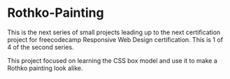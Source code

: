 # Rothko-Painting

This is the next series of small projects leading up to the next certification project for freecodecamp Responsive Web Design certification. 
This is 1 of 4 of the second series. 

This project focused on learning the CSS box model and use it to make a Rothko painting look alike.
